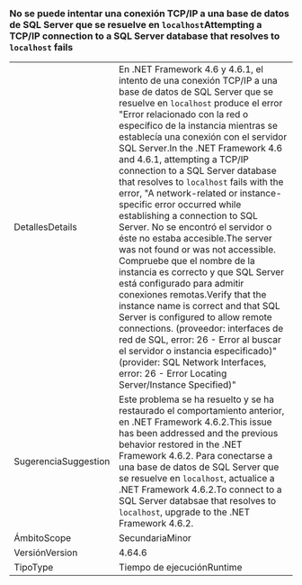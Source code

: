 ### <a name="attempting-a-tcpip-connection-to-a-sql-server-database-that-resolves-to-localhost-fails"></a><span data-ttu-id="68e64-101">No se puede intentar una conexión TCP/IP a una base de datos de SQL Server que se resuelve en `localhost`</span><span class="sxs-lookup"><span data-stu-id="68e64-101">Attempting a TCP/IP connection to a SQL Server database that resolves to `localhost` fails</span></span>

|   |   |
|---|---|
|<span data-ttu-id="68e64-102">Detalles</span><span class="sxs-lookup"><span data-stu-id="68e64-102">Details</span></span>|<span data-ttu-id="68e64-103">En .NET Framework 4.6 y 4.6.1, el intento de una conexión TCP/IP a una base de datos de SQL Server que se resuelve en <code>localhost</code> produce el error &quot;Error relacionado con la red o específico de la instancia mientras se establecía una conexión con el servidor SQL Server.</span><span class="sxs-lookup"><span data-stu-id="68e64-103">In the .NET Framework 4.6 and 4.6.1, attempting a TCP/IP connection to a SQL Server database that resolves to <code>localhost</code> fails with the error, &quot;A network-related or instance-specific error occurred while establishing a connection to SQL Server.</span></span> <span data-ttu-id="68e64-104">No se encontró el servidor o éste no estaba accesible.</span><span class="sxs-lookup"><span data-stu-id="68e64-104">The server was not found or was not accessible.</span></span> <span data-ttu-id="68e64-105">Compruebe que el nombre de la instancia es correcto y que SQL Server está configurado para admitir conexiones remotas.</span><span class="sxs-lookup"><span data-stu-id="68e64-105">Verify that the instance name is correct and that SQL Server is configured to allow remote connections.</span></span> <span data-ttu-id="68e64-106">(proveedor: interfaces de red de SQL, error: 26 - Error al buscar el servidor o instancia especificado)&quot;</span><span class="sxs-lookup"><span data-stu-id="68e64-106">(provider: SQL Network Interfaces, error: 26 - Error Locating Server/Instance Specified)&quot;</span></span>|
|<span data-ttu-id="68e64-107">Sugerencia</span><span class="sxs-lookup"><span data-stu-id="68e64-107">Suggestion</span></span>|<span data-ttu-id="68e64-108">Este problema se ha resuelto y se ha restaurado el comportamiento anterior, en .NET Framework 4.6.2.</span><span class="sxs-lookup"><span data-stu-id="68e64-108">This issue has been addressed and the previous behavior restored in the .NET Framework 4.6.2.</span></span> <span data-ttu-id="68e64-109">Para conectarse a una base de datos de SQL Server que se resuelve en <code>localhost</code>, actualice a .NET Framework 4.6.2.</span><span class="sxs-lookup"><span data-stu-id="68e64-109">To connect to a SQL Server databsae that resolves to <code>localhost</code>, upgrade to the .NET Framework 4.6.2.</span></span>|
|<span data-ttu-id="68e64-110">Ámbito</span><span class="sxs-lookup"><span data-stu-id="68e64-110">Scope</span></span>|<span data-ttu-id="68e64-111">Secundaria</span><span class="sxs-lookup"><span data-stu-id="68e64-111">Minor</span></span>|
|<span data-ttu-id="68e64-112">Versión</span><span class="sxs-lookup"><span data-stu-id="68e64-112">Version</span></span>|<span data-ttu-id="68e64-113">4.6</span><span class="sxs-lookup"><span data-stu-id="68e64-113">4.6</span></span>|
|<span data-ttu-id="68e64-114">Tipo</span><span class="sxs-lookup"><span data-stu-id="68e64-114">Type</span></span>|<span data-ttu-id="68e64-115">Tiempo de ejecución</span><span class="sxs-lookup"><span data-stu-id="68e64-115">Runtime</span></span>|

